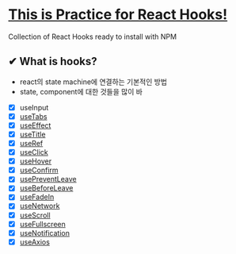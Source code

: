 # [This is Practice for React Hooks!](https://ko.legacy.reactjs.org/docs/hooks-intro.html)

Collection of React Hooks ready to install with NPM

## ✔ What is hooks?
- react의 state machine에 연결하는 기본적인 방법
- state, component에 대한 것들을 많이 바

- [x] useInput
- [x] [useTabs](/Studying_React_Hooks/studying-hooks/src/useTabs.js)
- [x] [useEffect](/Studying_React_Hooks/studying-hooks/src/useEffect.js)
- [x] [useTitle](/Studying_React_Hooks/studying-hooks/src/useTitle.js)
- [x] [useRef](/Studying_React_Hooks/studying-hooks/src/useRef.js)
- [x] [useClick](/Studying_React_Hooks/studying-hooks/src/useClick.js)
- [x] [useHover](/Studying_React_Hooks/studying-hooks/src/useHover.js)
- [x] [useConfirm](/Studying_React_Hooks/studying-hooks/src/useConfirm.js)
- [x] [usePreventLeave](/Studying_React_Hooks/studying-hooks/src/usePreventLeave.js)
- [x] [useBeforeLeave](/Studying_React_Hooks/studying-hooks/src/useBeforeLeave.js)
- [x] [useFadeIn](/Studying_React_Hooks/studying-hooks/src/useFadeIn.js)
- [x] [useNetwork](/Studying_React_Hooks/studying-hooks/src/useNetwork.js)
- [x] [useScroll](/Studying_React_Hooks/studying-hooks/src/useScroll.js)
- [x] [useFullscreen](/Studying_React_Hooks/studying-hooks/src/useFullscreen.js)
- [x] [useNotification](/Studying_React_Hooks/studying-hooks/src/useNotification.js)
- [x] [useAxios](/Studying_React_Hooks/studying-hooks/src/useAxios.js)